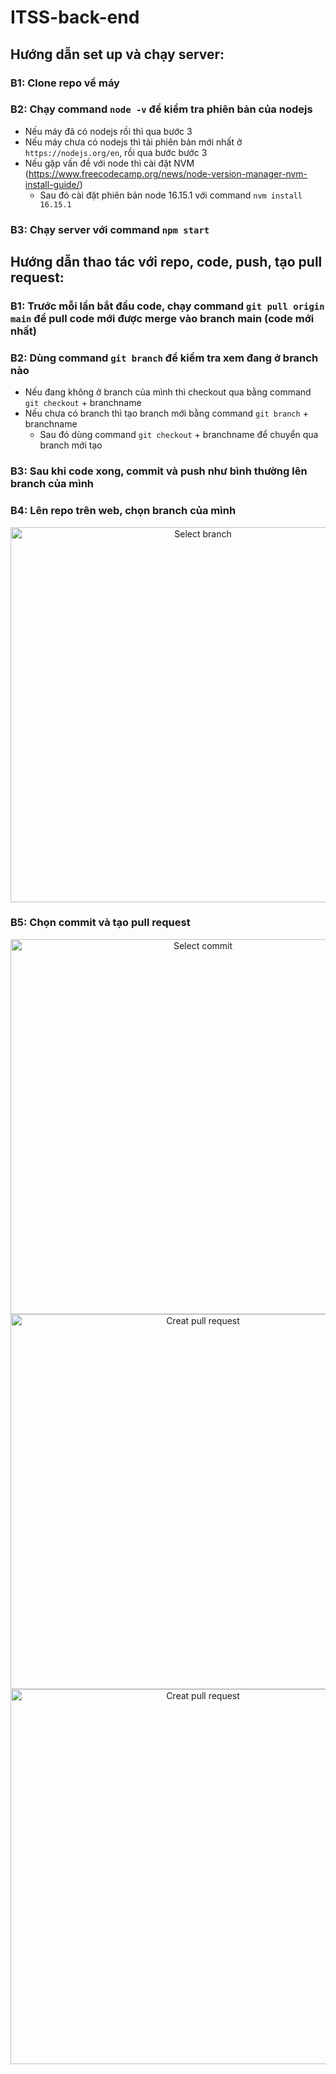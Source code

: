 # ITSS-back-end

## Hướng dẫn set up và chạy server:

### B1: Clone repo về máy

### B2: Chạy command `node -v` để kiểm tra phiên bản của nodejs

- Nếu máy đã có nodejs rồi thì qua bước 3 <br />
- Nếu máy chưa có nodejs thì tải phiên bản mới nhất ở `https://nodejs.org/en`, rồi qua bước bước 3 <br />
- Nếu gặp vấn đề với node thì cài đặt NVM (https://www.freecodecamp.org/news/node-version-manager-nvm-install-guide/)
  - Sau đó cài đặt phiên bản node 16.15.1 với command `nvm install 16.15.1`

### B3: Chạy server với command `npm start`




## Hướng dẫn thao tác với repo, code, push, tạo pull request:

### B1: Trước mỗi lần bắt đầu code, chạy command `git pull origin main` để pull code mới được merge vào branch main (code mới nhất)

### B2: Dùng command `git branch` để kiểm tra xem đang ở branch nào

- Nếu đang không ở branch của mình thì checkout qua bằng command `git checkout` + branchname
- Nếu chưa có branch thì tạo branch mới bằng command `git branch` + branchname
  - Sau đó dùng command `git checkout` + branchname để chuyển qua branch mới tạo

### B3: Sau khi code xong, commit và push như bình thường lên branch của mình

### B4: Lên repo trên web, chọn branch của mình

<p align="center">
  <img src="https://github.com/quyld17/ITSS-back-end/assets/75574584/c4da09f5-b979-4a46-89d7-f2bb8688e33e)" width="600" title="Select branch">
</p>

### B5: Chọn commit và tạo pull request
<p align="center">
  <img src="https://github.com/quyld17/ITSS-back-end/assets/75574584/c0fe6bf9-20ad-4aff-9c6f-f6d65be6ed1d)" width="600" title="Select commit">
  <img src="https://github.com/quyld17/ITSS-back-end/assets/75574584/a572d533-8754-41c0-8726-eec93bb95a22)" width="600" title="Creat pull request">
  <img src="https://github.com/quyld17/ITSS-back-end/assets/75574584/50f06422-2862-40f8-8cd4-dcc7a105b55c)" width="600" title="Creat pull request">
</p>
